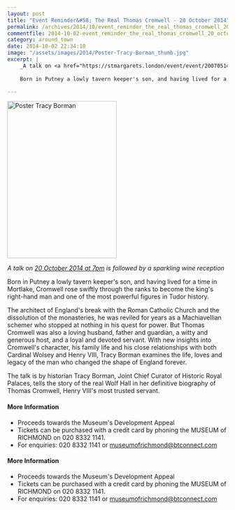 ```yaml
---
layout: post
title: "Event Reminder&#58; The Real Thomas Cromwell - 20 October 2014"
permalink: /archives/2014/10/event_reminder_the_real_thomas_cromwell_20_october.html
commentfile: 2014-10-02-event_reminder_the_real_thomas_cromwell_20_october
category: around_town
date: 2014-10-02 22:34:10
image: "/assets/images/2014/Poster-Tracy-Borman_thumb.jpg"
excerpt: |
    _A talk on <a href="https://stmargarets.london/event/event/200705144662">20 October 2014 at 7pm</a> is followed by a sparkling wine reception_
    
    Born in Putney a lowly tavern keeper's son, and having lived for a time in Mortlake, Cromwell rose swiftly through the ranks to become the king's right-hand man and one of the most powerful figures in Tudor history. 

---
```


<a href="/assets/images/2014/Poster-Tracy-Borman.jpg" title="See larger version of - Poster Tracy Borman"><img src="/assets/images/2014/Poster-Tracy-Borman_thumb.jpg" width="250" height="359" alt="Poster Tracy Borman" class="photo right" /></a>

*A talk on [20 October 2014 at 7pm](/event/event/200705144662) is followed by a sparkling wine reception*

Born in Putney a lowly tavern keeper's son, and having lived for a time in Mortlake, Cromwell rose swiftly through the ranks to become the king's right-hand man and one of the most powerful figures in Tudor history.

The architect of England's break with the Roman Catholic Church and the dissolution of the monasteries, he was reviled for years as a Machiavellian schemer who stopped at nothing in his quest for power. But Thomas Cromwell was also a loving husband, father and guardian, a witty and generous host, and a loyal and devoted servant. With new insights into Cromwell's character, his family life and his close relationships with both Cardinal Wolsey and Henry VIII, Tracy Borman examines the life, loves and legacy of the man who changed the shape of England forever.

The talk is by historian Tracy Borman, Joint Chief Curator of Historic Royal Palaces, tells the story of the real Wolf Hall in her definitive biography of Thomas Cromwell, Henry VIII's most trusted servant.
#### More Information

-   Proceeds towards the Museum's Development Appeal
-   Tickets can be purchased with a credit card by phoning the MUSEUM of RICHMOND on 020 8332 1141.
-   For enquiries: 020 8332 1141 or <museumofrichmond@btconnect.com>

#### More Information

-   Proceeds towards the Museum's Development Appeal
-   Tickets can be purchased with a credit card by phoning the MUSEUM of RICHMOND on 020 8332 1141.
-   For enquiries: 020 8332 1141 or <museumofrichmond@btconnect.com>
